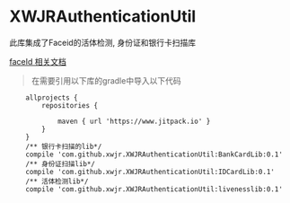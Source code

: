 # XWJRAuthenticationUtil
此库集成了Faceid的活体检测, 身份证和银行卡扫描库

[faceId 相关文档](https://faceid.com/pages/documents)
> 在需要引用以下库的gradle中导入以下代码
```
    allprojects {
        repositories {

            maven { url 'https://www.jitpack.io' }
        }
    }
    /** 银行卡扫描的lib*/
    compile 'com.github.xwjr.XWJRAuthenticationUtil:BankCardLib:0.1'
    /** 身份证扫描lib*/
    compile 'com.github.xwjr.XWJRAuthenticationUtil:IDCardLib:0.1'
    /** 活体检测lib*/
    compile 'com.github.xwjr.XWJRAuthenticationUtil:livenesslib:0.1'
```
